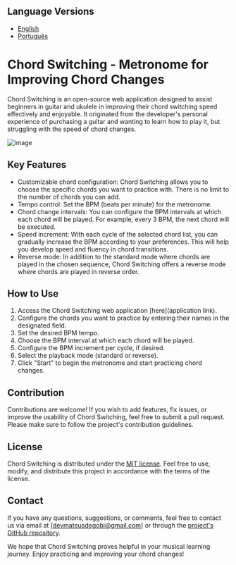 ## Language Versions

- [English](README.md)
- [Português](README.pt.md)

# Chord Switching - Metronome for Improving Chord Changes

Chord Switching is an open-source web application designed to assist beginners in guitar and ukulele in improving their chord switching speed effectively and enjoyable. It originated from the developer's personal experience of purchasing a guitar and wanting to learn how to play it, but struggling with the speed of chord changes.

![image](https://github.com/mateusdegobi/guitar-chord-metronome/assets/17092357/f8d62257-d9ab-478a-9cc2-b5d782dac4c7)

## Key Features

- Customizable chord configuration: Chord Switching allows you to choose the specific chords you want to practice with. There is no limit to the number of chords you can add.
- Tempo control: Set the BPM (beats per minute) for the metronome.
- Chord change intervals: You can configure the BPM intervals at which each chord will be played. For example, every 3 BPM, the next chord will be executed.
- Speed increment: With each cycle of the selected chord list, you can gradually increase the BPM according to your preferences. This will help you develop speed and fluency in chord transitions.
- Reverse mode: In addition to the standard mode where chords are played in the chosen sequence, Chord Switching offers a reverse mode where chords are played in reverse order.

## How to Use

1. Access the Chord Switching web application [here](application link).
2. Configure the chords you want to practice by entering their names in the designated field.
3. Set the desired BPM tempo.
4. Choose the BPM interval at which each chord will be played.
5. Configure the BPM increment per cycle, if desired.
6. Select the playback mode (standard or reverse).
7. Click "Start" to begin the metronome and start practicing chord changes.

## Contribution

Contributions are welcome! If you wish to add features, fix issues, or improve the usability of Chord Switching, feel free to submit a pull request. Please make sure to follow the project's contribution guidelines.

## License

Chord Switching is distributed under the [MIT license](https://github.com/mateusdegobi/guitar-chord-metronome/blob/develop/LICENCE). Feel free to use, modify, and distribute this project in accordance with the terms of the license.

## Contact

If you have any questions, suggestions, or comments, feel free to contact us via email at [devmateusdegobi@gmail.com] or through the [project's GitHub repository](https://github.com/mateusdegobi/guitar-chord-metronome).

We hope that Chord Switching proves helpful in your musical learning journey. Enjoy practicing and improving your chord changes!
